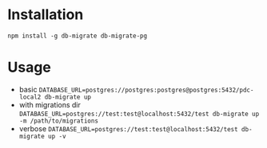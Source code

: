 # Installation

```
npm install -g db-migrate db-migrate-pg
```

# Usage

- basic `DATABASE_URL=postgres://postgres:postgres@postgres:5432/pdc-local2 db-migrate up`
- with migrations dir `DATABASE_URL=postgres://test:test@localhost:5432/test db-migrate up -m /path/to/migrations`
- verbose `DATABASE_URL=postgres://test:test@localhost:5432/test db-migrate up -v`
